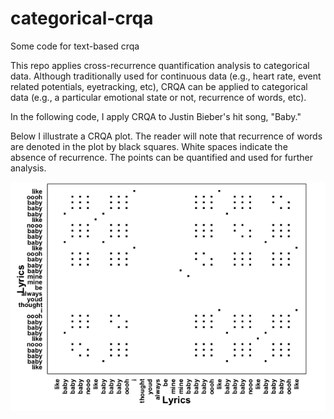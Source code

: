 # categorical-crqa
Some code for text-based crqa

This repo applies cross-recurrence quantification analysis to categorical data. Although traditionally used for continuous data (e.g., heart rate, event related potentials, eyetracking, etc), CRQA can be applied to categorical data (e.g., a particular emotional state or not, recurrence of words, etc). 

In the following code, I apply CRQA to Justin Bieber's hit song, "Baby." 

Below I illustrate a CRQA plot. The reader will note that recurrence of words are denoted in the plot by black squares. White spaces indicate the absence of recurrence. The points can be quantified and used for further analysis. 

![justin_plot](https://github.com/katchia/categorical-crqa/blob/main/justin_zoomed.png)
